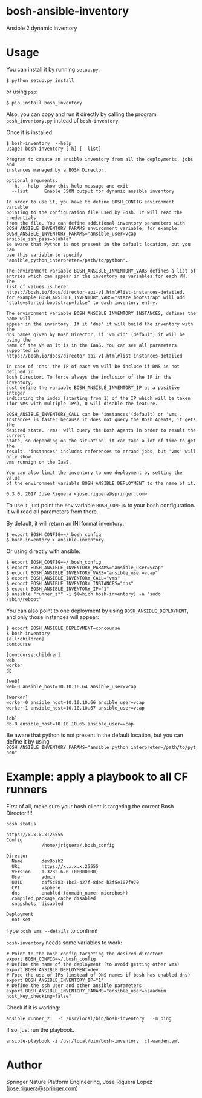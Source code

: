 # bosh-ansible-inventory

Ansible 2 dynamic inventory

# Usage

You can install it by running `setup.py`:
```
$ python setup.py install
```

or using `pip`:

```
$ pip install bosh_inventory
```

Also, you can copy and run it directly by calling the program 
`bosh_inventory.py` instead of `bosh-inventory`.


Once it is installed:

```
$ bosh-inventory  --help
usage: bosh-inventory [-h] [--list]

Program to create an ansible inventory from all the deployments, jobs and
instances managed by a BOSH Director.

optional arguments:
  -h, --help  show this help message and exit
  --list      Enable JSON output for dynamic ansible inventory

In order to use it, you have to define BOSH_CONFIG environment variable
pointing to the configuration file used by Bosh. It will read the credentials
from the file. You can define additional inventory parameters with
BOSH_ANSIBLE_INVENTORY_PARAMS environment variable, for example:
BOSH_ANSIBLE_INVENTORY_PARAMS="ansible_user=vcap ansible_ssh_pass=blabla"
Be aware that Python is not present in the default location, but you can
use this variable to specify "ansible_python_interpreter=/path/to/python".

The environment variable BOSH_ANSIBLE_INVENTORY_VARS defines a list of
entries which can appear in the inventory as variables for each VM. The
list of values is here:
https://bosh.io/docs/director-api-v1.html#list-instances-detailed,
for example BOSH_ANSIBLE_INVENTORY_VARS="state bootstrap" will add
"state=started bootstrap=false" to each inventory entry.

The environment variable BOSH_ANSIBLE_INVENTORY_INSTANCES, defines the name will
appear in the inventory. If it 'dns' it will build the inventory with the
dns names given by Bosh Director, if 'vm_cid' (default) it will be using the
name of the VM as it is in the IaaS. You can see all parameters supported in
https://bosh.io/docs/director-api-v1.html#list-instances-detailed

In case of 'dns' the IP of each vm will be include if DNS is not defined in
Bosh Director. To force always the inclusion of the IP in the inventory, 
just define the variable BOSH_ANSIBLE_INVENTORY_IP as a positive integer 
indicating the index (starting from 1) of the IP which will be taken 
(for VMs with multiple IPs), 0 will disable the feature.

BOSH_ANSIBLE_INVENTORY_CALL can be 'instances'(default) or 'vms'. 
Instances is faster because it does not query the Bosh Agents, it gets the
desired state. 'vms' will query the Bosh Agents in order to result the current
state, so depending on the situation, it can take a lot of time to get the
result. 'instances' includes references to errand jobs, but 'vms' will only show
vms runnign on the IaaS.

You can also limit the inventory to one deployment by setting the value
of the environment variable BOSH_ANSIBLE_DEPLOYMENT to the name of it.

0.3.0, 2017 Jose Riguera <jose.riguera@springer.com>
```

To use it, just point the env variable `BOSH_CONFIG` to your
bosh configuration. It will read all parameters from there.


By default, it will return an INI format inventory:
```
$ export BOSH_CONFIG=~/.bosh_config
$ bosh-inventory > ansible-inventory
```

Or using directly with ansible:
```
$ export BOSH_CONFIG=~/.bosh_config
$ export BOSH_ANSIBLE_INVENTORY_PARAMS="ansible_user=vcap"
$ export BOSH_ANSIBLE_INVENTORY_VARS="ansible_user=vcap"
$ export BOSH_ANSIBLE_INVENTORY_CALL="vms"
$ export BOSH_ANSIBLE_INVENTORY_INSTANCES="dns"
$ export BOSH_ANSIBLE_INVENTORY_IP="1"
$ ansible "runner_z*" -i $(which bosh-inventory) -a "sudo /sbin/reboot"
```

You can also point to one deployment by using `BOSH_ANSIBLE_DEPLOYMENT`,
and only those instances will appear:
```
$ export BOSH_ANSIBLE_DEPLOYMENT=concourse
$ bosh-inventory
[all:children]
concourse

[concourse:children]
web
worker
db

[web]
web-0 ansible_host=10.10.10.64 ansible_user=vcap

[worker]
worker-0 ansible_host=10.10.10.66 ansible_user=vcap
worker-1 ansible_host=10.10.10.67 ansible_user=vcap

[db]
db-0 ansible_host=10.10.10.65 ansible_user=vcap

```

Be aware that python is not present in the default location, but you can 
define it by using `BOSH_ANSIBLE_INVENTORY_PARAMS="ansible_python_interpreter=/path/to/python"`


# Example: apply a playbook to all CF runners

First of all, make sure your bosh client is targeting the correct Bosh Director!!!!

```
bosh status

https://x.x.x.x:25555
Config
             /home/jriguera/.bosh_config

Director
  Name       devBosh2
  URL        https://x.x.x.x:25555
  Version    1.3232.6.0 (00000000)
  User       admin
  UUID       c4f5c583-1bc3-427f-8ded-b3f5e107f970
  CPI        vsphere
  dns        enabled (domain_name: microbosh)
  compiled_package_cache disabled
  snapshots  disabled

Deployment
  not set
```

Type `bosh vms --details` to confirm!

`bosh-inventory` needs some variables to work:

```
# Point to the bosh config targeting the desired director!
export BOSH_CONFIG=~/.bosh_config
# Define the name of the deployment (to avoid getting other vms)
export BOSH_ANSIBLE_DEPLOYMENT=dev
# Foce the use of IPs (instead of DNS names if bosh has enabled dns)
export BOSH_ANSIBLE_INVENTORY_IP="1"
# Define the ssh user and other ansible parameters
export BOSH_ANSIBLE_INVENTORY_PARAMS="ansible_user=nsaadmin  host_key_checking=false"
```

Check if it is working:

```
ansible runner_z1  -i /usr/local/bin/bosh-inventory   -m ping
```

If so, just run the playbook.

```
ansible-playbook -i /usr/local/bin/bosh-inventory  cf-warden.yml
```


# Author

Springer Nature Platform Engineering, Jose Riguera Lopez (jose.riguera@springer.com)
